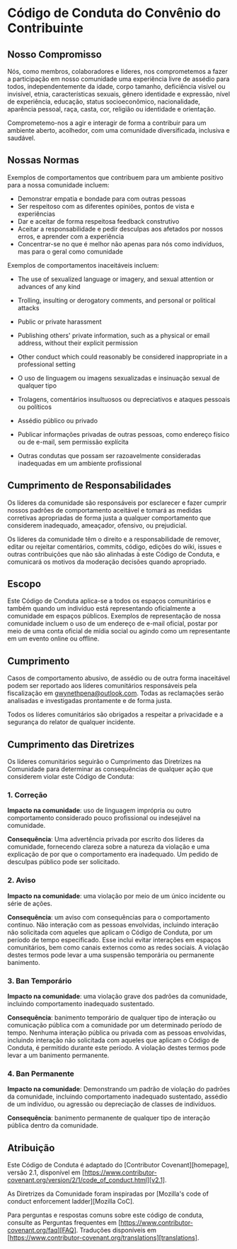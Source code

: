 # Código de Conduta do Convênio do Contribuinte

## Nosso Compromisso

Nós, como membros, colaboradores e líderes, nos comprometemos a fazer a participação em nosso
comunidade uma experiência livre de assédio para todos, independentemente da idade, corpo
tamanho, deficiência visível ou invisível, etnia, características sexuais, gênero
identidade e expressão, nível de experiência, educação, status socioeconômico,
nacionalidade, aparência pessoal, raça, casta, cor, religião ou
identidade e orientação.

Comprometemo-nos a agir e interagir de forma a contribuir para um ambiente aberto,
 acolhedor, com uma comunidade  diversificada, inclusiva e saudável.

## Nossas Normas

Exemplos de comportamentos que contribuem para um ambiente positivo para a nossa comunidade incluem:

* Demonstrar empatia e bondade para com outras pessoas
* Ser respeitoso com as diferentes opiniões, pontos de vista e experiências
* Dar e aceitar de forma respeitosa feedback construtivo
* Aceitar a responsabilidade e pedir desculpas aos afetados por nossos erros, 
e aprender com a experiência
* Concentrar-se no que é melhor não apenas para nós como indivíduos, 
mas para o geral como comunidade


Exemplos de comportamentos inaceitáveis incluem:

* The use of sexualized language or imagery, and sexual attention or advances of
  any kind
* Trolling, insulting or derogatory comments, and personal or political attacks
* Public or private harassment
* Publishing others' private information, such as a physical or email address,
  without their explicit permission
* Other conduct which could reasonably be considered inappropriate in a
  professional setting

* O uso de linguagem ou imagens sexualizadas e insinuação sexual de qualquer tipo
* Trolagens, comentários insultuosos ou depreciativos e ataques pessoais ou políticos
* Assédio público ou privado
* Publicar informações privadas de outras pessoas, como endereço físico ou de e-mail, sem permissão explícita
* Outras condutas que possam ser razoavelmente consideradas inadequadas em um ambiente profissional

## Cumprimento de Responsabilidades

Os líderes da comunidade são responsáveis por esclarecer e fazer cumprir nossos padrões de
comportamento aceitável e tomará as medidas corretivas apropriadas de forma justa a qualquer 
comportamento que considerem inadequado, ameaçador, ofensivo, ou prejudicial.

Os líderes da comunidade têm o direito e a responsabilidade de remover, editar ou rejeitar
comentários, commits, código, edições do wiki, issues e outras contribuições que não
são alinhadas à este Código de Conduta, e comunicará os motivos da moderação
decisões quando apropriado.

## Escopo

Este Código de Conduta aplica-se a todos os espaços comunitários e também quando
um indivíduo está representando oficialmente a comunidade em espaços públicos.
Exemplos de representação de nossa comunidade incluem o uso de um endereço de e-mail oficial,
postar por meio de uma conta oficial de mídia social ou agindo como um
representante em um evento online ou offline.

## Cumprimento

Casos de comportamento abusivo, de assédio ou de outra forma inaceitável podem ser
reportado aos líderes comunitários responsáveis pela fiscalização em gwynethpena@outlook.com.
Todas as reclamações serão analisadas e investigadas prontamente e de forma justa.

Todos os líderes comunitários são obrigados a respeitar a privacidade e a segurança do
relator de qualquer incidente.

## Cumprimento das Diretrizes

Os líderes comunitários seguirão o Cumprimento das Diretrizes na Comunidade para determinar
as consequências de qualquer ação que considerem violar este Código de Conduta:

### 1. Correção

**Impacto na comunidade**: uso de linguagem imprópria ou outro comportamento considerado
pouco profissional ou indesejável na comunidade.

**Consequência**: Uma advertência privada por escrito dos líderes da comunidade, fornecendo
clareza sobre a natureza da violação e uma explicação de por que o
comportamento era inadequado. Um pedido de desculpas público pode ser solicitado.

### 2. Aviso

**Impacto na comunidade**: uma violação por meio de um único incidente ou série de
ações.

**Consequência**: um aviso com consequências para o comportamento continuo. Não
interação com as pessoas envolvidas, incluindo interação não solicitada com
aqueles que aplicam o Código de Conduta, por um período de tempo especificado. Esse
inclui evitar interações em espaços comunitários, bem como canais externos
como as redes sociais. A violação destes termos pode levar a uma suspensão temporária ou permanente
banimento.

### 3. Ban Temporário

**Impacto na comunidade**: uma violação grave dos padrões da comunidade, incluindo
comportamento inadequado sustentado.

**Consequência**: banimento temporário de qualquer tipo de interação ou comunicação
pública com a comunidade por um determinado período de tempo. Nenhuma interação pública ou
privada com as pessoas envolvidas, incluindo interação não solicitada
com aqueles que aplicam o Código de Conduta, é permitido durante este período.
A violação destes termos pode levar a um banimento permanente.

### 4. Ban Permanente

**Impacto na comunidade**: Demonstrando um padrão de violação do padrões da comunidade,
incluindo comportamento inadequado sustentado, assédio de um indivíduo, ou agressão
ou depreciação de classes de indivíduos.

**Consequência**: banimento permanente de qualquer tipo de interação pública dentro da
comunidade.

## Atribuição

Este Código de Conduta é adaptado do [Contributor Covenant][homepage],
versão 2.1, disponível em
[https://www.contributor-covenant.org/version/2/1/code_of_conduct.html][v2.1].

As Diretrizes da Comunidade foram inspiradas por
[Mozilla's code of conduct enforcement ladder][Mozilla CoC].

Para perguntas e respostas comuns sobre este código de conduta, consulte as Perguntas frequentes em
[https://www.contributor-covenant.org/faq][FAQ]. Traduções disponíveis em
[https://www.contributor-covenant.org/translations][translations].
